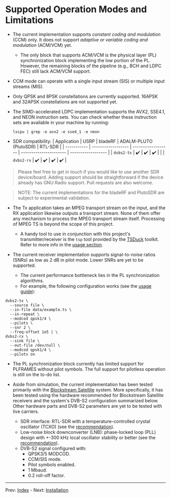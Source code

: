 # Supported Operation Modes and Limitations

- The current implementation supports *constant coding and modulation* (CCM) only. It does not support *adaptive or variable coding and modulation* (ACM/VCM) yet.

  - The only block that supports ACM/VCM is the physical layer (PL) synchronization block implementing the low portion of the PL. However, the remaining blocks of the pipeline (e.g., BCH and LDPC FEC) still lack ACM/VCM support.

- CCM mode can operate with a single input stream (SIS) or multiple input streams (MIS).

- Only QPSK and 8PSK constellations are currently supported. 16APSK and 32APSK constellations are not supported yet.

- The SIMD-accelerated LDPC implementation supports the AVX2, SSE4.1, and NEON instruction sets. You can check whether these instruction sets are available in your machine by running:

  ```
  lscpu | grep -e avx2 -e sse4_1 -e neon
  ```

- SDR compatibility:
  | Application | USRP               | bladeRF            | ADALM-PLUTO (PlutoSDR) | RTL-SDR            |
  | ----------- | ------------------ | ------------------ | ---------------------- | ------------------ |
  | `dvbs2-tx`  | :heavy_check_mark: | :heavy_check_mark: | :heavy_check_mark:     |                    |
  | `dvbs2-rx`  | :heavy_check_mark: | :heavy_check_mark: | :heavy_check_mark:     | :heavy_check_mark: |

> Please feel free to get in touch if you would like to use another SDR device/board. Adding support should be straightforward if the device already has GNU Radio support. Pull requests are also welcome.

> NOTE: The current implementations for the bladeRF and PlutoSDR are subject to experimental validation.

- The Tx application takes an MPEG transport stream on the input, and the RX application likewise outputs a transport stream. None of them offer any mechanism to process the MPEG transport stream itself. Processing of MPEG TS is beyond the scope of this project.

  - A handy tool to use in conjunction with this project's transmitter/receiver is the `tsp` tool provided by the [TSDuck](https://tsduck.io) toolkit. Refer to more info in the [usage section](usage.md).

- The current receiver implementation supports signal-to-noise ratios (SNRs) as low as 2 dB in pilot mode. Lower SNRs are yet to be supported.
  - The current performance bottleneck lies in the PL synchronization algorithms.
  - For example, the following configuration works (see the [usage guide](usage.md)):

```
dvbs2-tx \
  --source file \
  --in-file data/example.ts \
  --in-repeat \
  --modcod qpsk1/4 \
  --pilots \
  --snr 2 \
  --freq-offset 1e5 | \
dvbs2-rx \
  --sink file \
  --out-file /dev/null \
  --modcod qpsk1/4 \
  --pilots on
```

- The PL synchronization block currently has limited support for PLFRAMES without pilot symbols. The full support for pilotless operation is still on the to-do list.

- Aside from simulation, the current implementation has been tested primarily with the [Blockstream Satellite](https://blockstream.github.io/satellite/) system. More specifically, it has been tested using the hardware recommended for Blockstream Satellite receivers and the system's DVB-S2 configuration summarized below. Other hardware parts and DVB-S2 parameters are yet to be tested with live carriers.
  - SDR interface: RTL-SDR with a temperature-controlled crystal oscillator (TCXO) (see the [recommendation](https://blockstream.github.io/satellite/doc/hardware.html#software-defined-radio-sdr-setup)).
  - Low-noise block downconverter (LNB): phase-locked loop (PLL) design with +-300 kHz local oscillator stability or better (see the [recommendation](https://blockstream.github.io/satellite/doc/hardware.html#lnb)).
  - DVB-S2 signal configured with:
    - QPSK3/5 MODCOD.
    - CCM/SIS mode.
    - Pilot symbols enabled.
    - 1 Mbaud.
    - 0.2 roll-off factor.

---
Prev: [Index](../README.md)  -  Next: [Installation](installation.md)